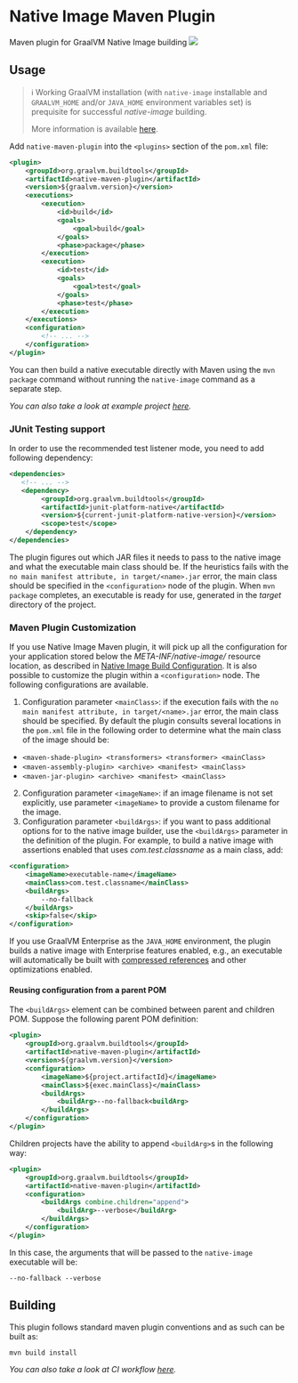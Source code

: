 # Native Image Maven Plugin
Maven plugin for GraalVM Native Image building
![](https://github.com/graalvm/native-image-build-tools/actions/workflows/native-maven-plugin.yml/badge.svg)

## Usage

> :information_source: Working GraalVM installation (with `native-image` installable and `GRAALVM_HOME` and/or `JAVA_HOME` environment variables set) is prequisite for successful *native-image* building.
>
> More information is available [here](../common/docs/GRAALVM_SETUP.md).


Add `native-maven-plugin` into the `<plugins>` section of the `pom.xml` file:

```xml
<plugin>
    <groupId>org.graalvm.buildtools</groupId>
    <artifactId>native-maven-plugin</artifactId>
    <version>${graalvm.version}</version>
    <executions>
        <execution>
            <id>build</id>
            <goals>
                <goal>build</goal>
            </goals>
            <phase>package</phase>
        </execution>
        <execution>
            <id>test</id>
            <goals>
                <goal>test</goal>
            </goals>
            <phase>test</phase>
        </execution>
    </executions>
    <configuration>
        <!-- ... -->
    </configuration>
</plugin>
```
You can then build a native executable directly with Maven using the `mvn package` command without running the `native-image` command as a separate step.

*You can also take a look at example project [here](../examples/maven).*

### JUnit Testing support
In order to use the recommended test listener mode, you need to add following dependency:

```xml
<dependencies>
   <!-- ... -->
   <dependency>
        <groupId>org.graalvm.buildtools</groupId>
        <artifactId>junit-platform-native</artifactId>
        <version>${current-junit-platform-native-version}</version>
        <scope>test</scope>
    </dependency>
</dependencies>
```

The plugin figures out which JAR files it needs to pass to the native image and
what the executable main class should be. If the heuristics fails with the `no main manifest attribute, in target/<name>.jar` error, the main class should be
specified in the `<configuration>` node of the plugin. When `mvn package` completes, an executable is ready for use, generated in the _target_ directory of the project.

### Maven Plugin Customization

If you use Native Image Maven plugin, it will pick up all the configuration for your application stored below the  _META-INF/native-image/_ resource location, as described in [Native Image Build Configuration](https://www.graalvm.org/reference-manual/native-image/BuildConfiguration/).
It is also possible to customize the plugin within a
`<configuration>` node. The following configurations are available.

1. Configuration parameter `<mainClass>`: if the execution fails with the `no main manifest attribute, in target/<name>.jar` error, the main class should be specified. By default the plugin consults several locations in the  `pom.xml` file in the following order to determine what the main class of the image should be:
* `<maven-shade-plugin> <transformers> <transformer> <mainClass>`
* `<maven-assembly-plugin> <archive> <manifest> <mainClass>`
* `<maven-jar-plugin> <archive> <manifest> <mainClass>`
2. Configuration parameter `<imageName>`: if an image filename is not set explicitly, use parameter `<imageName>` to provide a custom filename for the image.
3. Configuration parameter `<buildArgs>`: if you want to pass additional options for to the native image builder, use the `<buildArgs>` parameter in the definition of the plugin. For example, to build a native image with assertions enabled that uses _com.test.classname_ as a main class, add:

```xml
<configuration>
    <imageName>executable-name</imageName>
    <mainClass>com.test.classname</mainClass>
    <buildArgs>
        --no-fallback
    </buildArgs>
    <skip>false</skip>
</configuration>
```

If you use GraalVM Enterprise as the `JAVA_HOME` environment, the plugin builds a native image with Enterprise features enabled, e.g., an executable will automatically be built with [compressed references](https://medium.com/graalvm/isolates-and-compressed-references-more-flexible-and-efficient-memory-management-for-graalvm-a044cc50b67e) and other optimizations enabled.

#### Reusing configuration from a parent POM

The `<buildArgs>` element can be combined between parent and children POM. Suppose the following parent POM definition:

```xml
<plugin>
    <groupId>org.graalvm.buildtools</groupId>
    <artifactId>native-maven-plugin</artifactId>
    <version>${graalvm.version}</version>
    <configuration>
        <imageName>${project.artifactId}</imageName>
        <mainClass>${exec.mainClass}</mainClass>
        <buildArgs>
            <buildArg>--no-fallback<buildArg>
        </buildArgs>
    </configuration>
</plugin>
```

Children projects have the ability to append `<buildArg>`s in the following way:

```xml
<plugin>
    <groupId>org.graalvm.buildtools</groupId>
    <artifactId>native-maven-plugin</artifactId>
    <configuration>
        <buildArgs combine.children="append">
            <buildArg>--verbose</buildArg>
        </buildArgs>
    </configuration>
</plugin>
```

In this case, the arguments that will be passed to the `native-image` executable will be:
```shell
--no-fallback --verbose
```

## Building
This plugin follows standard maven plugin conventions and as such can be built as:

```shell
mvn build install
```

*You can also take a look at CI workflow [here](../.github/workflows/native-maven-plugin.yml).*

